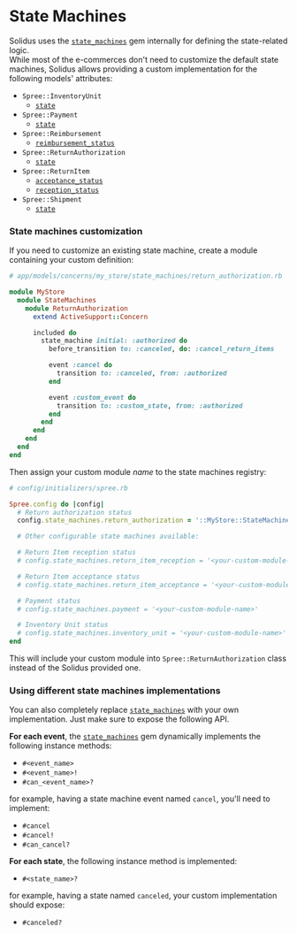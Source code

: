 # State Machines

Solidus uses the [`state_machines`][state-machines-gem] gem internally for
defining the state-related logic.  
While most of the e-commerces don't need to customize the default state
machines, Solidus allows providing a custom implementation for the following
models' attributes:

- `Spree::InventoryUnit`
  - [`state`][inventory-unit-sm]
- `Spree::Payment`
  - [`state`][payment-sm]
- `Spree::Reimbursement`
  - [`reimbursement_status`][reimbursement-sm]
- `Spree::ReturnAuthorization`
  - [`state`][return-authorization-sm]
- `Spree::ReturnItem`
  - [`acceptance_status`][return-item-acceptance-sm]
  - [`reception_status`][return-item-reception-sm]
- `Spree::Shipment`
  - [`state`][shipment-sm]

[inventory-unit-sm]: https://github.com/solidusio/solidus/tree/master/core/lib/spree/core/state_machines/inventory_unit.rb
[payment-sm]: https://github.com/solidusio/solidus/tree/master/core/lib/spree/core/state_machines/payment.rb
[reimbursement-sm]: https://github.com/solidusio/solidus/tree/master/core/lib/spree/core/state_machines/reimbursement.rb
[return-authorization-sm]: https://github.com/solidusio/solidus/tree/master/core/lib/spree/core/state_machines/return_authorization.rb
[return-item-acceptance-sm]: https://github.com/solidusio/solidus/tree/master/core/lib/spree/core/state_machines/return_item/acceptance_status.rb
[return-item-reception-sm]: https://github.com/solidusio/solidus/tree/master/core/lib/spree/core/state_machines/return_item/reception_status.rb
[shipment-sm]: https://github.com/solidusio/solidus/tree/master/core/lib/spree/core/state_machines/shipment.rb

### State machines customization

If you need to customize an existing state machine, create a module
containing your custom definition:

```ruby
# app/models/concerns/my_store/state_machines/return_authorization.rb

module MyStore
  module StateMachines
    module ReturnAuthorization
      extend ActiveSupport::Concern

      included do
        state_machine initial: :authorized do
          before_transition to: :canceled, do: :cancel_return_items

          event :cancel do
            transition to: :canceled, from: :authorized
          end

          event :custom_event do
            transition to: :custom_state, from: :authorized
          end
        end
      end
    end
  end
end

```

Then assign your custom module _name_ to the state machines registry:

```ruby
# config/initializers/spree.rb

Spree.config do |config|
  # Return authorization status
  config.state_machines.return_authorization = '::MyStore::StateMachines::ReturnAuthorization'

  # Other configurable state machines available:

  # Return Item reception status
  # config.state_machines.return_item_reception = '<your-custom-module-name>'

  # Return Item acceptance status
  # config.state_machines.return_item_acceptance = '<your-custom-module-name>'

  # Payment status
  # config.state_machines.payment = '<your-custom-module-name>'

  # Inventory Unit status
  # config.state_machines.inventory_unit = '<your-custom-module-name>'
end

```

This will include your custom module into `Spree::ReturnAuthorization` class
instead of the Solidus provided one.

### Using different state machines implementations

You can also completely replace [`state_machines`][state-machines-gem] with
your own implementation. Just make sure to expose the following API.

**For each event**, the [`state_machines`][state-machines-gem] gem dynamically
implements the following instance methods:

- `#<event_name>`
- `#<event_name>!`
- `#can_<event_name>?`

for example, having a state machine event named `cancel`, you'll need to
implement:

- `#cancel`
- `#cancel!`
- `#can_cancel?`

**For each state**, the following instance method is implemented:

- `#<state_name>?`

for example, having a state named `canceled`, your custom implementation should
expose:

- `#canceled?`

[state-machines-gem]: https://github.com/state-machines/state_machines
